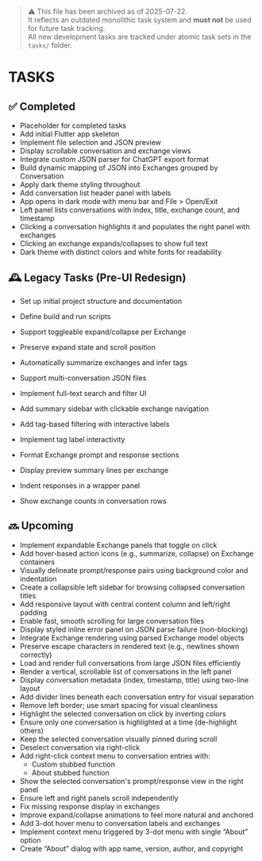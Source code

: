 > ⚠️ This file has been archived as of 2025-07-22.  
> It reflects an outdated monolithic task system and **must not** be used for future task tracking.  
> All new development tasks are tracked under atomic task sets in the `tasks/` folder.

# TASKS

## ✅ Completed
- Placeholder for completed tasks
- Add initial Flutter app skeleton
- Implement file selection and JSON preview
- Display scrollable conversation and exchange views
- Integrate custom JSON parser for ChatGPT export format
- Build dynamic mapping of JSON into Exchanges grouped by Conversation
- Apply dark theme styling throughout
- Add conversation list header panel with labels
- App opens in dark mode with menu bar and File > Open/Exit
- Left panel lists conversations with index, title, exchange count, and timestamp
- Clicking a conversation highlights it and populates the right panel with exchanges
- Clicking an exchange expands/collapses to show full text
- Dark theme with distinct colors and white fonts for readability


## 🕰️ Legacy Tasks (Pre-UI Redesign)
- Set up initial project structure and documentation
- Define build and run scripts

- Support toggleable expand/collapse per Exchange
- Preserve expand state and scroll position
- Automatically summarize exchanges and infer tags
- Support multi-conversation JSON files
- Implement full-text search and filter UI
- Add summary sidebar with clickable exchange navigation
- Add tag-based filtering with interactive labels
- Implement tag label interactivity
- Format Exchange prompt and response sections
- Display preview summary lines per exchange
- Indent responses in a wrapper panel
- Show exchange counts in conversation rows

## 🔜 Upcoming
- Implement expandable Exchange panels that toggle on click
- Add hover-based action icons (e.g., summarize, collapse) on Exchange containers
- Visually delineate prompt/response pairs using background color and indentation
- Create a collapsible left sidebar for browsing collapsed conversation titles
- Add responsive layout with central content column and left/right padding
- Enable fast, smooth scrolling for large conversation files
- Display styled inline error panel on JSON parse failure (non-blocking)
- Integrate Exchange rendering using parsed Exchange model objects
- Preserve escape characters in rendered text (e.g., newlines shown correctly)
- Load and render full conversations from large JSON files efficiently
- Render a vertical, scrollable list of conversations in the left panel
- Display conversation metadata (index, timestamp, title) using two-line layout
- Add divider lines beneath each conversation entry for visual separation
- Remove left border; use smart spacing for visual cleanliness
- Highlight the selected conversation on click by inverting colors
- Ensure only one conversation is highlighted at a time (de-highlight others)
- Keep the selected conversation visually pinned during scroll
- Deselect conversation via right-click
- Add right-click context menu to conversation entries with:
  - Custom<Clicked Element> stubbed function
  - About stubbed function
- Show the selected conversation's prompt/response view in the right panel
- Ensure left and right panels scroll independently
- Fix missing response display in exchanges
- Improve expand/collapse animations to feel more natural and anchored
- Add 3-dot hover menu to conversation labels and exchanges
- Implement context menu triggered by 3-dot menu with single “About” option
- Create “About” dialog with app name, version, author, and copyright

